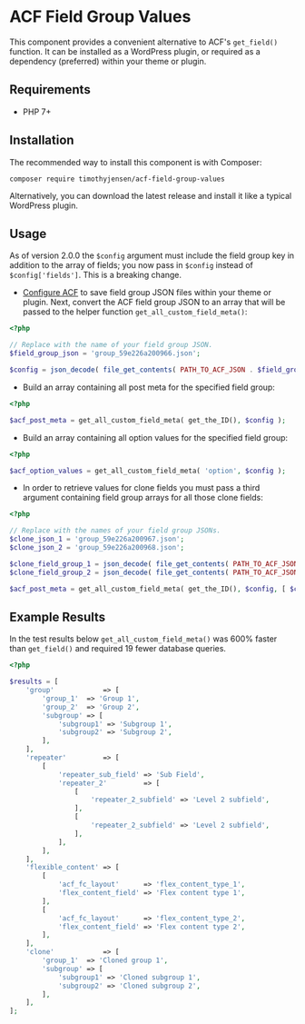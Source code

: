 # ACF Field Group Values
This component provides a convenient alternative to ACF's `get_field()` function.  It can be installed as a WordPress plugin, or required as a dependency (preferred) within your theme or plugin.

## Requirements
- PHP 7+

## Installation
The recommended way to install this component is with Composer:
```
composer require timothyjensen/acf-field-group-values
```

Alternatively, you can download the latest release and install it like a typical WordPress plugin. 

## Usage

As of version 2.0.0 the `$config` argument must include the field group key in addition to the array of fields; you now pass in `$config` instead of `$config['fields']`. This is a breaking change.

- [Configure ACF](https://www.advancedcustomfields.com/resources/local-json/) to save field group JSON files within your theme or plugin. Next, convert the ACF field group JSON to an array that will be passed to the helper function `get_all_custom_field_meta()`:
```php
<?php

// Replace with the name of your field group JSON.
$field_group_json = 'group_59e226a200966.json';

$config = json_decode( file_get_contents( PATH_TO_ACF_JSON . $field_group_json ), true );
```
- Build an array containing all post meta for the specified field group:
```php
<?php

$acf_post_meta = get_all_custom_field_meta( get_the_ID(), $config );
```

- Build an array containing all option values for the specified field group:
```php
<?php

$acf_option_values = get_all_custom_field_meta( 'option', $config );
```

- In order to retrieve values for clone fields you must pass a third argument containing field group arrays for all those clone fields:
```php
<?php

// Replace with the names of your field group JSONs.
$clone_json_1 = 'group_59e226a200967.json';
$clone_json_2 = 'group_59e226a200968.json';

$clone_field_group_1 = json_decode( file_get_contents( PATH_TO_ACF_JSON . $clone_json_1 ), true );
$clone_field_group_2 = json_decode( file_get_contents( PATH_TO_ACF_JSON . $clone_json_2 ), true );

$acf_post_meta = get_all_custom_field_meta( get_the_ID(), $config, [ $clone_field_group_1, $clone_field_group_2 ] );
```

## Example Results

In the test results below `get_all_custom_field_meta()` was 600% faster than `get_field()` and required 19 fewer database queries.

```php
<?php

$results = [
	'group'            => [
		'group_1'  => 'Group 1',
		'group_2'  => 'Group 2',
		'subgroup' => [
			'subgroup1' => 'Subgroup 1',
			'subgroup2' => 'Subgroup 2',
		],
	],
	'repeater'         => [
		[
			'repeater_sub_field' => 'Sub Field',
			'repeater_2'         => [
				[
					'repeater_2_subfield' => 'Level 2 subfield',
				],
				[
					'repeater_2_subfield' => 'Level 2 subfield',
				],
			],
		],
	],
	'flexible_content' => [
		[
			'acf_fc_layout'      => 'flex_content_type_1',
			'flex_content_field' => 'Flex content type 1',
		],
		[
			'acf_fc_layout'      => 'flex_content_type_2',
			'flex_content_field' => 'Flex content type 2',
		],
	],
	'clone'            => [
		'group_1'  => 'Cloned group 1',
		'subgroup' => [
			'subgroup1' => 'Cloned subgroup 1',
			'subgroup2' => 'Cloned subgroup 2',
		],
	],
];
```
